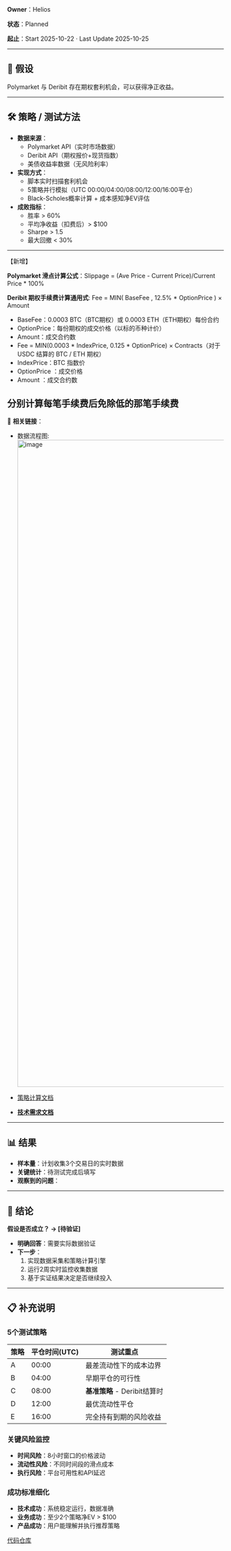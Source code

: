 **Owner**：Helios

**状态**：Planned

**起止**：Start 2025-10-22 · Last Update 2025-10-25

---

## 🧩 假设

Polymarket 与 Deribit 存在期权套利机会，可以获得净正收益。

---

## 🛠️ 策略 / 测试方法

- **数据来源**：
    - Polymarket API（实时市场数据）
    - Deribit API（期权报价+现货指数）
    - 美债收益率数据（无风险利率）
- **实现方式**：
    - 脚本实时扫描套利机会
    - 5策略并行模拟（UTC 00:00/04:00/08:00/12:00/16:00平仓）
    - Black-Scholes概率计算 + 成本感知净EV评估
- **成败指标**：
    - 胜率 > 60%
    - 平均净收益（扣费后）> $100
    - Sharpe > 1.5
    - 最大回撤 < 30%

---
【新增】

**Polymarket 滑点计算公式**：Slippage = (Ave Price - Current Price)/Current Price * 100%

**Deribit 期权手续费计算通用式**: Fee = MIN( BaseFee , 12.5% * OptionPrice ) × Amount
- BaseFee：0.0003 BTC（BTC期权）或 0.0003 ETH（ETH期权）每份合约
- OptionPrice：每份期权的成交价格（以标的币种计价）
- Amount：成交合约数
- Fee = MIN(0.0003 * IndexPrice, 0.125 * OptionPrice) × Contracts（对于 USDC 结算的 BTC / ETH 期权）
- IndexPrice：BTC 指数价
- OptionPrice ：成交价格
- Amount ：成交合约数

分别计算每笔手续费后免除低的那笔手续费
---
🔗 **相关链接**：

- 数据流程图:<img width="1148" height="1504" alt="image" src="https://github.com/user-attachments/assets/e325b0d2-0199-43c0-b7d8-f1132662f444" />

- [策略计算文档](https://wise-sneeze-a87.notion.site/2931b2bff84180b893ffdf86d6892089)
- [**技术需求文档**](https://wise-sneeze-a87.notion.site/2941b2bff84180d982b1e89347ab374b)

---

## 📊 结果

- **样本量**：计划收集3个交易日的实时数据
- **关键统计**：待测试完成后填写
- **观察到的问题**：

---

## 🎯 结论

**假设是否成立？ → [待验证]**

- **明确回答**：需要实际数据验证
- **下一步**：
    1. 实现数据采集和策略计算引擎
    2. 运行2周实时监控收集数据
    3. 基于实证结果决定是否继续投入

---

## 📋 补充说明

### 5个测试策略

| 策略 | 平仓时间(UTC) | 测试重点 |
| --- | --- | --- |
| A | 00:00 | 最差流动性下的成本边界 |
| B | 04:00 | 早期平仓的可行性 |
| C | 08:00 | **基准策略** - Deribit结算时 |
| D | 12:00 | 最优流动性平仓 |
| E | 16:00 | 完全持有到期的风险收益 |

### 关键风险监控

- **时间风险**：8小时窗口的价格波动
- **流动性风险**：不同时间段的滑点成本
- **执行风险**：平台可用性和API延迟

### 成功标准细化

- **技术成功**：系统稳定运行，数据准确
- **业务成功**：至少2个策略净EV > $100
- **产品成功**：用户能理解并执行推荐策略

[代码仓库](https://github.com/lazylemoncat/ProArb_MVP)




